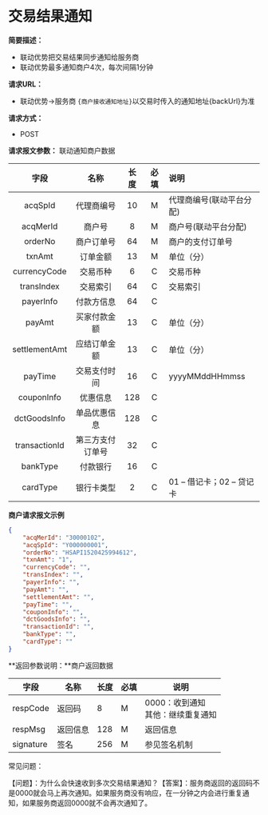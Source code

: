 # 交易结果通知

**简要描述：** 
- 联动优势把交易结果同步通知给服务商
- 联动优势最多通知商户4次，每次间隔1分钟

**请求URL：** 
- 联动优势->服务商
`{商户接收通知地址}`以交易时传入的通知地址{backUrl}为准

**请求方式：**
- POST 

**请求报文参数：** 联动通知商户数据

|   字段   |      名称      | 长度 | 必填 | 说明                               |
| :------: | :------------: | :--: | :--: | :--------------------------------- |
| acqSpId  |   代理商编号   |  10  |  M   | 代理商编号(联动平台分配)           |
| acqMerId |     商户号     |  8   |  M   | 商户号(联动平台分配)               |
| orderNo  |   商户订单号   |  64  |  M   | 商户的支付订单号 |
|  txnAmt  |    订单金额    |  13  |  M   | 单位（分）                         |
|currencyCode|    交易币种  |  6   |  C   | 交易币种                           |
|transIndex|    交易索引    |  64  |  C   | 交易索引                           |
| payerInfo|    付款方信息  |  64  |  C   |                          |
|  payAmt  |    买家付款金额|  13  |  C   | 单位（分）                         |
|settlementAmt| 应结订单金额|  13  |  C   | 单位（分）                         |
|  payTime |    交易支付时间|  16  |  C   | yyyyMMddHHmmss                     |
|couponInfo|    优惠信息    |  128 |  C   |                          |
|dctGoodsInfo| 单品优惠信息 |  128 |  C   |                          |
|transactionId|第三方支付订单号|32 |  C   |                          |
|bankType  |   付款银行     |   16 |  C   |                          |
|cardType  |   银行卡类型   |  2   |  C   |01 – 借记卡；02 – 贷记卡  |

 **商户请求报文示例**

```json
{
	"acqMerId": "30000102",
	"acqSpId": "Y000000001",
	"orderNo": "HSAPI1520425994612",
	"txnAmt": "1",
	"currencyCode": "",
	"transIndex": "",
	"payerInfo": "",
	"payAmt": "",
	"settlementAmt": "",
	"payTime": "",
	"couponInfo": "",
	"dctGoodsInfo": "",
	"transactionId": "",
	"bankType": "",
	"cardType": ""
}
```

 **返回参数说明：**商户返回数据

| 字段      | 名称     | 长度 | 必填 | 说明                                   |
| --------- | -------- | ---- | ---- | -------------------------------------- |
| respCode  | 返回码   | 8    | M    | 0000：收到通知<br />其他：继续重复通知 |
| respMsg   | 返回信息 | 128  | M    | 返回信息                               |
| signature | 签名     | 256  | M    | 参见签名机制                           |


常见问题：

【问题】：为什么会快速收到多次交易结果通知？【答案】：服务商返回的返回码不是0000就会马上再次通知。如果服务商没有响应，在一分钟之内会进行重复通知，如果服务商返回0000就不会再次通知了。